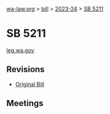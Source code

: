 [wa-law.org](/) > [bill](/bill/) > [2023-24](/bill/2023-24/) > [SB 5211](/bill/2023-24/sb/5211/)

# SB 5211
[leg.wa.gov](https://app.leg.wa.gov/billsummary?BillNumber=5211&Year=2023&Initiative=false)

## Revisions
* [Original Bill](1/)

## Meetings
